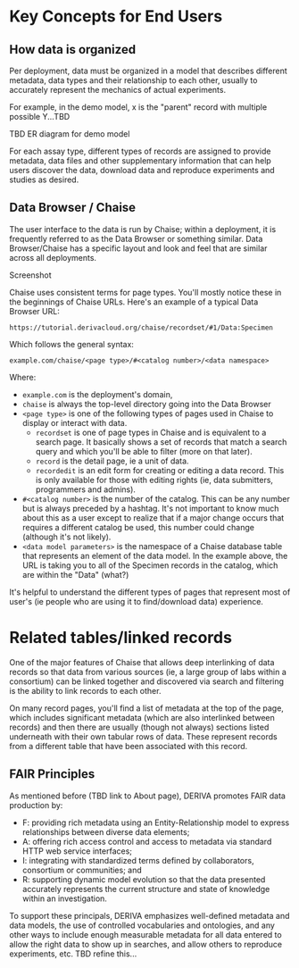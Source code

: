 # Key Concepts for End Users

## How data is organized

Per deployment, data must be organized in a model that describes different metadata, data types and their relationship to each other, usually to accurately represent the mechanics of actual experiments.

For example, in the demo model, x is the "parent" record with multiple possible Y...TBD

TBD ER diagram for demo model

For each assay type, different types of records are assigned to provide metadata, data files and other supplementary information that can help users discover the data, download data and reproduce experiments and studies as desired.

## Data Browser / Chaise

The user interface to the data is run by Chaise; within a deployment, it is frequently referred to as the Data Browser or something similar. Data Browser/Chaise has a specific layout and look and feel that are similar across all deployments.

Screenshot

Chaise uses consistent terms for page types. You'll mostly notice these in the beginnings of Chaise URLs. Here's an example of a typical Data Browser URL:

```
https://tutorial.derivacloud.org/chaise/recordset/#1/Data:Specimen
```

Which follows the general syntax:

```
example.com/chaise/<page type>/#<catalog number>/<data namespace>
```

Where:

* `example.com` is the deployment's domain,
* `chaise` is always the top-level directory going into the Data Browser
* `<page type>` is one of the following types of pages used in Chaise to display or interact with data.
    * `recordset` is one of page types in Chaise and is equivalent to a search page. It basically shows a set of records that match a search query and which you'll be able to filter (more on that later).
    * `record` is the detail page, ie a unit of data.
    * `recordedit` is an edit form for creating or editing a data record. This is only available for those with editing rights (ie, data submitters, programmers and admins).
* `#<catalog number>` is the number of the catalog. This can be any number but is always preceded by a hashtag. It's not important to know much about this as a user except to realize that if a major change occurs that requires a different catalog be used, this number could change (although it's not likely).
* `<data model parameters>` is the namespace of a Chaise database table that represents an element of the data model. In the example above, the URL is taking you to all of the Specimen records in the catalog, which are within the "Data" (what?)

It's helpful to understand the different types of pages that represent most of user's (ie people who are using it to find/download data) experience.

# Related tables/linked records

One of the major features of Chaise that allows deep interlinking of data records so that data from various sources (ie, a large group of labs within a consortium) can be linked together and discovered via search and filtering is the ability to link records to each other.

On many record pages, you'll find a list of metadata at the top of the page, which includes significant metadata (which are also interlinked between records) and then there are usually (though not always) sections listed underneath with their own tabular rows of data. These represent records from a different table that have been associated with this record.

## FAIR Principles

As mentioned before (TBD link to About page), DERIVA promotes FAIR data production by:

* F: providing rich metadata using an Entity-Relationship model to express relationships between diverse data elements;
* A: offering rich access control and access to metadata via standard HTTP web service interfaces;
* I: integrating with standardized terms defined by collaborators, consortium or communities; and
* R: supporting dynamic model evolution so that the data presented accurately represents the current structure and state of knowledge within an investigation.

To support these principals, DERIVA emphasizes well-defined metadata and data models, the use of controlled vocabularies and ontologies, and any other ways to include enough measurable metadata for all data entered to allow the right data to show up in searches, and allow others to reproduce experiments, etc. TBD refine this...
